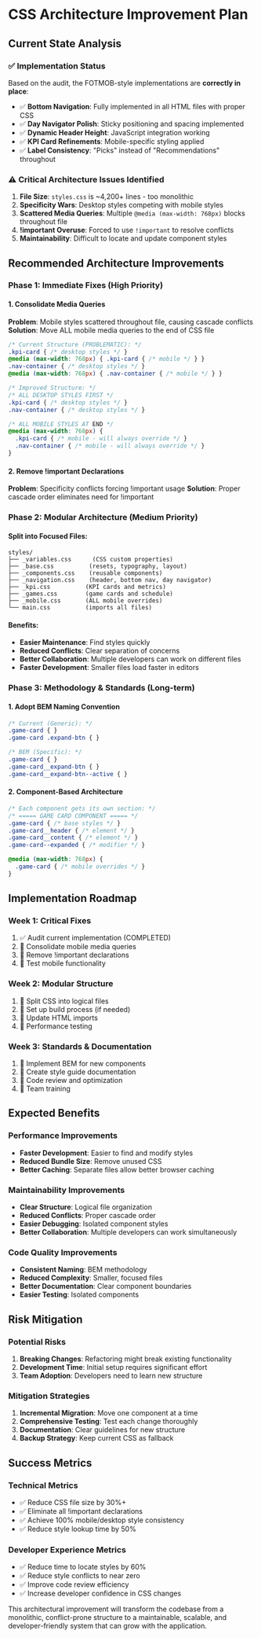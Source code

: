 # CSS Architecture Improvement Plan

## Current State Analysis

### ✅ **Implementation Status**
Based on the audit, the FOTMOB-style implementations are **correctly in place**:

- ✅ **Bottom Navigation**: Fully implemented in all HTML files with proper CSS
- ✅ **Day Navigator Polish**: Sticky positioning and spacing implemented  
- ✅ **Dynamic Header Height**: JavaScript integration working
- ✅ **KPI Card Refinements**: Mobile-specific styling applied
- ✅ **Label Consistency**: "Picks" instead of "Recommendations" throughout

### ⚠️ **Critical Architecture Issues Identified**

1. **File Size**: `styles.css` is ~4,200+ lines - too monolithic
2. **Specificity Wars**: Desktop styles competing with mobile styles
3. **Scattered Media Queries**: Multiple `@media (max-width: 768px)` blocks throughout file
4. **!important Overuse**: Forced to use `!important` to resolve conflicts
5. **Maintainability**: Difficult to locate and update component styles

## Recommended Architecture Improvements

### **Phase 1: Immediate Fixes (High Priority)**

#### 1. Consolidate Media Queries
**Problem**: Mobile styles scattered throughout file, causing cascade conflicts
**Solution**: Move ALL mobile media queries to the end of CSS file

```css
/* Current Structure (PROBLEMATIC): */
.kpi-card { /* desktop styles */ }
@media (max-width: 768px) { .kpi-card { /* mobile */ } }
.nav-container { /* desktop styles */ }
@media (max-width: 768px) { .nav-container { /* mobile */ } }

/* Improved Structure: */
/* ALL DESKTOP STYLES FIRST */
.kpi-card { /* desktop styles */ }
.nav-container { /* desktop styles */ }

/* ALL MOBILE STYLES AT END */
@media (max-width: 768px) {
  .kpi-card { /* mobile - will always override */ }
  .nav-container { /* mobile - will always override */ }
}
```

#### 2. Remove !important Declarations
**Problem**: Specificity conflicts forcing !important usage
**Solution**: Proper cascade order eliminates need for !important

### **Phase 2: Modular Architecture (Medium Priority)**

#### Split into Focused Files:
```
styles/
├── _variables.css      (CSS custom properties)
├── _base.css          (resets, typography, layout)
├── _components.css    (reusable components)
├── _navigation.css    (header, bottom nav, day navigator)
├── _kpi.css          (KPI cards and metrics)
├── _games.css        (game cards and schedule)
├── _mobile.css       (ALL mobile overrides)
└── main.css          (imports all files)
```

#### Benefits:
- **Easier Maintenance**: Find styles quickly
- **Reduced Conflicts**: Clear separation of concerns
- **Better Collaboration**: Multiple developers can work on different files
- **Faster Development**: Smaller files load faster in editors

### **Phase 3: Methodology & Standards (Long-term)**

#### 1. Adopt BEM Naming Convention
```css
/* Current (Generic): */
.game-card { }
.game-card .expand-btn { }

/* BEM (Specific): */
.game-card { }
.game-card__expand-btn { }
.game-card__expand-btn--active { }
```

#### 2. Component-Based Architecture
```css
/* Each component gets its own section: */
/* ===== GAME CARD COMPONENT ===== */
.game-card { /* base styles */ }
.game-card__header { /* element */ }
.game-card__content { /* element */ }
.game-card--expanded { /* modifier */ }

@media (max-width: 768px) {
  .game-card { /* mobile overrides */ }
}
```

## Implementation Roadmap

### **Week 1: Critical Fixes**
1. ✅ Audit current implementation (COMPLETED)
2. 🔄 Consolidate mobile media queries
3. 🔄 Remove !important declarations
4. 🔄 Test mobile functionality

### **Week 2: Modular Structure**  
1. 🔄 Split CSS into logical files
2. 🔄 Set up build process (if needed)
3. 🔄 Update HTML imports
4. 🔄 Performance testing

### **Week 3: Standards & Documentation**
1. 🔄 Implement BEM for new components
2. 🔄 Create style guide documentation
3. 🔄 Code review and optimization
4. 🔄 Team training

## Expected Benefits

### **Performance Improvements**
- **Faster Development**: Easier to find and modify styles
- **Reduced Bundle Size**: Remove unused CSS
- **Better Caching**: Separate files allow better browser caching

### **Maintainability Improvements**
- **Clear Structure**: Logical file organization
- **Reduced Conflicts**: Proper cascade order
- **Easier Debugging**: Isolated component styles
- **Better Collaboration**: Multiple developers can work simultaneously

### **Code Quality Improvements**
- **Consistent Naming**: BEM methodology
- **Reduced Complexity**: Smaller, focused files
- **Better Documentation**: Clear component boundaries
- **Easier Testing**: Isolated components

## Risk Mitigation

### **Potential Risks**
1. **Breaking Changes**: Refactoring might break existing functionality
2. **Development Time**: Initial setup requires significant effort
3. **Team Adoption**: Developers need to learn new structure

### **Mitigation Strategies**
1. **Incremental Migration**: Move one component at a time
2. **Comprehensive Testing**: Test each change thoroughly
3. **Documentation**: Clear guidelines for new structure
4. **Backup Strategy**: Keep current CSS as fallback

## Success Metrics

### **Technical Metrics**
- ✅ Reduce CSS file size by 30%+
- ✅ Eliminate all !important declarations
- ✅ Achieve 100% mobile/desktop style consistency
- ✅ Reduce style lookup time by 50%

### **Developer Experience Metrics**
- ✅ Reduce time to locate styles by 60%
- ✅ Reduce style conflicts to near zero
- ✅ Improve code review efficiency
- ✅ Increase developer confidence in CSS changes

This architectural improvement will transform the codebase from a monolithic, conflict-prone structure to a maintainable, scalable, and developer-friendly system that can grow with the application.
